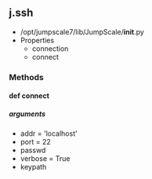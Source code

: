 ## j.ssh

- /opt/jumpscale7/lib/JumpScale/__init__.py
- Properties
    - connection
    - connect

### Methods

#### def connect 
##### arguments

- addr = 'localhost'
- port = 22
- passwd
- verbose = True
- keypath
